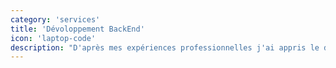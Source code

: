 ```yaml
---
category: 'services'
title: 'Dévoloppement BackEnd'
icon: 'laptop-code'
description: "D'après mes expériences professionnelles j'ai appris le développement backend principalement avec le langage JAVA."
---
```


